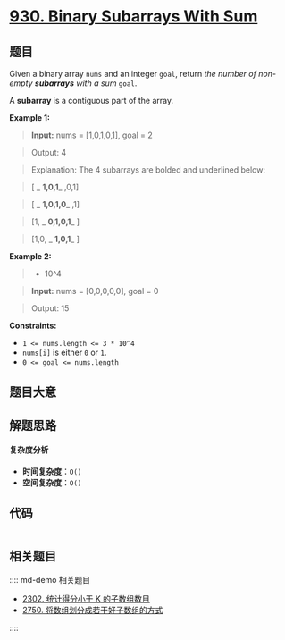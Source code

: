 # [930. Binary Subarrays With Sum](https://leetcode.com/problems/binary-subarrays-with-sum/)

## 题目

Given a binary array `nums` and an integer `goal`, return _the number of non-
empty **subarrays** with a sum_ `goal`.

A **subarray** is a contiguous part of the array.

**Example 1:**

>

> **Input:** nums = [1,0,1,0,1], goal = 2

> Output: 4

> Explanation: The 4 subarrays are bolded and underlined below:

> [ _ **1,0,1**_ ,0,1]

> [ _ **1,0,1,0**_ ,1]

> [1, _ **0,1,0,1**_ ]

> [1,0, _ **1,0,1**_ ]

**Example 2:**

> - 10^4

> **Input:** nums = [0,0,0,0,0], goal = 0

> Output: 15

**Constraints:**

- `1 <= nums.length <= 3 * 10^4`
- `nums[i]` is either `0` or `1`.
- `0 <= goal <= nums.length`

## 题目大意

## 解题思路

#### 复杂度分析

- **时间复杂度**：`O()`
- **空间复杂度**：`O()`

## 代码

```javascript

```

## 相关题目

:::: md-demo 相关题目

- [2302. 统计得分小于 K 的子数组数目](https://leetcode.com/problems/count-subarrays-with-score-less-than-k)
- [2750. 将数组划分成若干好子数组的方式](https://leetcode.com/problems/ways-to-split-array-into-good-subarrays)

::::
